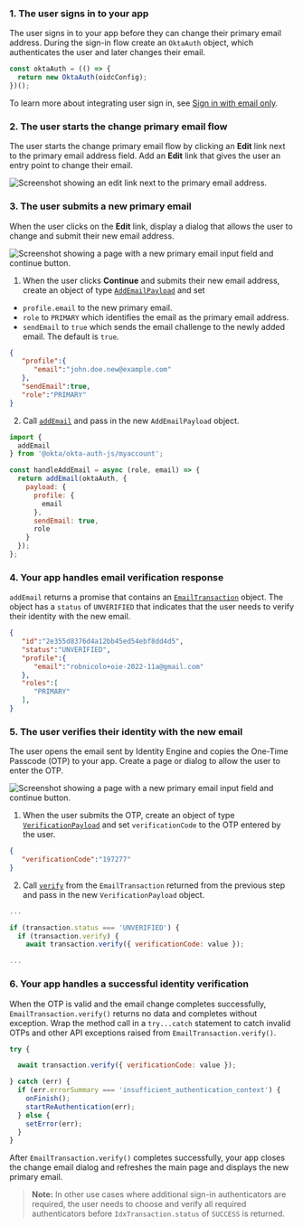 ### 1. The user signs in to your app

The user signs in to your app before they can change their primary email address. During the sign-in flow create an `OktaAuth` object, which authenticates the user and later changes their email.

```javascript
const oktaAuth = (() => {
  return new OktaAuth(oidcConfig);
})();
```

 To learn more about integrating user sign in, see [Sign in with email only](/docs/guides/pwd-optional-sign-in-email/nodeexpress/main/).

<!-- Temporarily set to nodejs. The above react sign in guide will be completed in https://oktainc.atlassian.net/browse/OKTA-502075 -->

### 2. The user starts the change primary email flow

The user starts the change primary email flow by clicking an **Edit** link next to the primary email address field. Add an **Edit** link that gives the user an entry point to change their email.

<div class="half border">

![Screenshot showing an edit link next to the primary email address.](/img/pwd-optional/pwd-optional-change-email-my-account-js-react-edit-email.png)

</div>

### 3. The user submits a new primary email

When the user clicks on the **Edit** link, display a dialog that allows the user to change and submit their new email address.

<div class="half border">

![Screenshot showing a page with a new primary email input field and continue button.](/img/pwd-optional/pwd-optional-change-email-my-account-js-react-submit-email.png)

</div>

1. When the user clicks **Continue** and submits their new email address, create an object of type [`AddEmailPayload`](https://github.com/okta/okta-auth-js/blob/master/docs/myaccount/modules.md#addemailpayload) and set

* `profile.email` to the new primary email.
* `role` to `PRIMARY` which identifies the email as the primary email address.
* `sendEmail` to `true` which sends the email challenge to the newly added email. The default is `true`.

```json
{
   "profile":{
      "email":"john.doe.new@example.com"
   },
   "sendEmail":true,
   "role":"PRIMARY"
}
```

2. Call [`addEmail`](https://github.com/okta/okta-auth-js/blob/master/docs/myaccount/modules.md#addemail) and pass in the new `AddEmailPayload` object.

```javascript
import {
  addEmail
} from '@okta/okta-auth-js/myaccount';

const handleAddEmail = async (role, email) => {
  return addEmail(oktaAuth, {
    payload: {
      profile: {
        email
      },
      sendEmail: true,
      role
    }
  });
};
```

### 4. Your app handles email verification response

`addEmail` returns a promise that contains an [`EmailTransaction`](https://github.com/okta/okta-auth-js/blob/master/docs/myaccount/classes/EmailTransaction.md) object. The object has a `status` of `UNVERIFIED` that indicates that the user needs to verify their identity with the new email.

```json
{
   "id":"2e355d8376d4a12bb45ed54ebf8dd4d5",
   "status":"UNVERIFIED",
   "profile":{
      "email":"robnicolo+oie-2022-11a@gmail.com"
   },
   "roles":[
      "PRIMARY"
   ],
}
```

### 5. The user verifies their identity with the new email

The user opens the email sent by Identity Engine and copies the One-Time Passcode (OTP) to your app. Create a page or dialog to allow the user to enter the OTP.

<div class="half border">

![Screenshot showing a page with a new primary email input field and continue button.](/img/pwd-optional/pwd-optional-change-email-my-account-js-react-verify-email.png)

</div>

1. When the user submits the OTP, create an object of type [`VerificationPayload`](https://github.com/okta/okta-auth-js/blob/master/docs/myaccount/modules.md#VerificationPayload) and set `verificationCode` to the OTP entered by the user.

```json
{
   "verificationCode":"197277"
}
```

2. Call [`verify`](https://github.com/okta/okta-auth-js/blob/master/docs/myaccount/classes/EmailTransaction.md#verify) from the `EmailTransaction` returned from the previous step and pass in the new `VerificationPayload` object.

```javascript
...

if (transaction.status === 'UNVERIFIED') {
  if (transaction.verify) {
    await transaction.verify({ verificationCode: value });

...
```

### 6. Your app handles a successful identity verification

When the OTP is valid and the email change completes successfully, `EmailTransaction.verify()` returns no data and completes without exception. Wrap the method call in a `try...catch` statement to catch invalid OTPs and other API exceptions raised from `EmailTransaction.verify()`.

```javascript
try {

  await transaction.verify({ verificationCode: value });

} catch (err) {
  if (err.errorSummary === 'insufficient_authentication_context') {
    onFinish();
    startReAuthentication(err);
  } else {
    setError(err);
  }
}
```

After `EmailTransaction.verify()` completes successfully, your app closes the change email dialog and refreshes the main page and displays the new primary email.

> **Note:** In other use cases where additional sign-in authenticators are required, the user needs to choose and verify all required authenticators before `IdxTransaction.status` of `SUCCESS` is returned.
